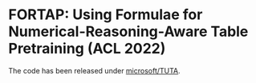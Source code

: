 # FORTAP: Using Formulae for Numerical-Reasoning-Aware Table Pretraining (ACL 2022)
The code has been released under [microsoft/TUTA](https://github.com/microsoft/TUTA_table_understanding).
